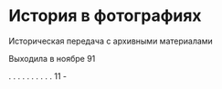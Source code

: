 # История в фотографиях

Историческая передача с архивными материалами

Выходила в ноябре 91

.   .   .   .   .   .
.   .   .   .   11  -
